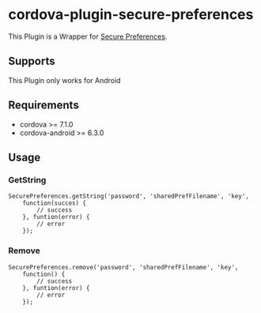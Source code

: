 # cordova-plugin-secure-preferences

This Plugin is a Wrapper for [Secure Preferences](https://github.com/scottyab/secure-preferences).

## Supports

This Plugin only works for Android

## Requirements

- cordova >= 7.1.0
- cordova-android >= 6.3.0

## Usage

### GetString
```
SecurePreferences.getString('password', 'sharedPrefFilename', 'key',
    function(succes) {
        // success
    }, funtion(error) {
        // error
    });
```

### Remove
```
SecurePreferences.remove('password', 'sharedPrefFilename', 'key',
    function() {
        // success
    }, funtion(error) {
        // error
    });
```


